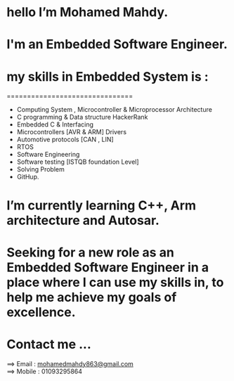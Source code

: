 # hello I’m Mohamed Mahdy. 
# I'm an Embedded Software Engineer. 

# my skills in Embedded System is : 
  ===============================
* Computing System , Microcontroller & Microprocessor Architecture
* C programming & Data structure   HackerRank
* Embedded C & Interfacing
* Microcontrollers [AVR & ARM] Drivers  
* Automotive protocols [CAN , LIN]
* RTOS 
* Software Engineering
* Software testing [ISTQB foundation Level]
* Solving Problem
* GitHup.

 
# I’m currently learning C++, Arm architecture and Autosar.
# Seeking for a new role as an Embedded Software Engineer in a place where I can use my skills in, to help me achieve my goals of excellence.

# Contact me ...
   ==> Email : mohamedmahdy863@gmail.com  
   ==> Mobile : 01093295864
